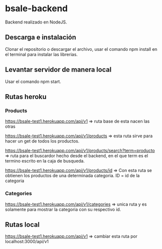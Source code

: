 # bsale-backend

Backend realizado en NodeJS.

## Descarga e instalación

Clonar el repositorio o descargar el archivo, usar el comando npm install en el terminal para instalar las librerias.

## Levantar servidor de manera local

Usar el comando npm start.


## Rutas heroku

### Products

https://bsale-test1.herokuapp.com/api/v1 => ruta base de esta nacen las otras

https://bsale-test1.herokuapp.com/api/v1/products => esta ruta sirve para hacer un get de todos los productos.

https://bsale-test1.herokuapp.com/api/v1/products/search?term=producto => ruta para el buscardor hecho desde el backend, en el que term es el termino escrito en la caja de busqueda.

https://bsale-test1.herokuapp.com/api/v1/products/id => Con esta ruta se obtienen los productos de una determinada categoria. ID = id de la categoria 

### Categories

https://bsale-test1.herokuapp.com/api/v1/categories => unica ruta y es solamente para mostrar la categoria con su respectivo id.

## Rutas local

https://bsale-test1.herokuapp.com/api/v1 => cambiar esta ruta por localhost:3000/api/v1 







